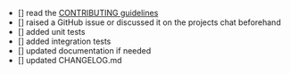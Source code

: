 <!-- Please tick if the following things apply. You… -->

- [] read the [CONTRIBUTING guidelines](README.md#user-content-contributing)
- [] raised a GitHub issue or discussed it on the projects chat beforehand
- [] added unit tests
- [] added integration tests
- [] updated documentation if needed
- [] updated CHANGELOG.md

<!-- If applicable, please reference the issue using `Fixes #XXX` and add tests to cover your new code. -->
